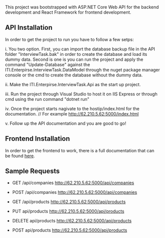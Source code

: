 This project was bootstrapped with ASP.NET Core Web API for the backend development and React Framework for frontend development.


## API Installation 

In order to get the project to run you have to follow a few setps:

i. You two option. First, you can import the database backup file in the API folder "InterviewTask.bak" in order to create the database and load its dummy data. Second is one is you can run the project and apply the command "Update-Database" against the ITI.Enterpirse.InterviewTask.DataModel through the nuget package manager console or the cmd to create the database without the dummy data.

ii. Make the ITI.Enterpirse.InterviewTask.Api as the start up project.

iii. Run the project through Visual Studio to host it on IIS Express or through cmd using the run command "dotnet run"

iv. Once the project starts nagivate to the hostip/index.html for the documentation. // For example http://62.210.5.62:5000/index.html

v. Follow up the API documentation and you are good to go! 

## Frontend Installation

In order to get the frontend to work, there is a full documentation that can be found [here](https://github.com/AhmedHatem1/react-interview-task.git).

## Sample Requests

* GET /api/companies
   http://62.210.5.62:5000/api/companies

* POST /api/companies 
    http://62.210.5.62:5000/api/companies

* GET /api/products
    http://62.210.5.62:5000/api/products

* PUT api/products
    http://62.210.5.62:5000/api/products

* DELETE api/products
    http://62.210.5.62:5000/api/products

* POST api/products
    http://62.210.5.62:5000/api/products